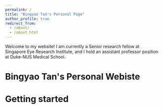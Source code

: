 ```yaml
---
permalink: /
title: "Bingyao Tan's Personal Page"
author_profile: true
redirect_from: 
  - /about/
  - /about.html
---
```


Welcome to my website!
I am currently a Senior research fellow at Singapore Eye Research Institute, and I hold an assistant professor position at Duke-NUS Medical School.

Bingyao Tan's Personal Webiste
======


Getting started
======
